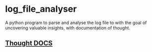 # log_file_analyser
A python program to parse and analyse the log file to with the goal of uncovering valuable insights, with documentation of thought.

## [Thought DOCS](https://github.com/jayfalls/log_file_analyser/tree/main/thoughts)
